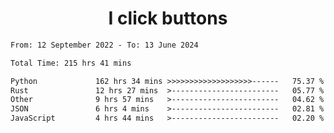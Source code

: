 <h1 align="center">
I click buttons
</h1>

<!--START_SECTION:waka-->

```txt
From: 12 September 2022 - To: 13 June 2024

Total Time: 215 hrs 41 mins

Python             162 hrs 34 mins >>>>>>>>>>>>>>>>>>>------   75.37 %
Rust               12 hrs 27 mins  >------------------------   05.77 %
Other              9 hrs 57 mins   >------------------------   04.62 %
JSON               6 hrs 4 mins    >------------------------   02.81 %
JavaScript         4 hrs 44 mins   >------------------------   02.20 %
```

<!--END_SECTION:waka-->

